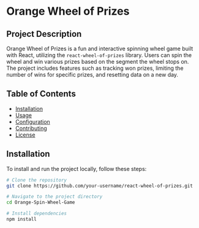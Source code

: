 # Orange Wheel of Prizes

## Project Description

Orange Wheel of Prizes is a fun and interactive spinning wheel game built with React, utilizing the `react-wheel-of-prizes` library. Users can spin the wheel and win various prizes based on the segment the wheel stops on. The project includes features such as tracking won prizes, limiting the number of wins for specific prizes, and resetting data on a new day.

## Table of Contents

- [Installation](#installation)
- [Usage](#usage)
- [Configuration](#configuration)
- [Contributing](#contributing)
- [License](#license)

## Installation

To install and run the project locally, follow these steps:

```bash
# Clone the repository
git clone https://github.com/your-username/react-wheel-of-prizes.git

# Navigate to the project directory
cd Orange-Spin-Wheel-Game

# Install dependencies
npm install
